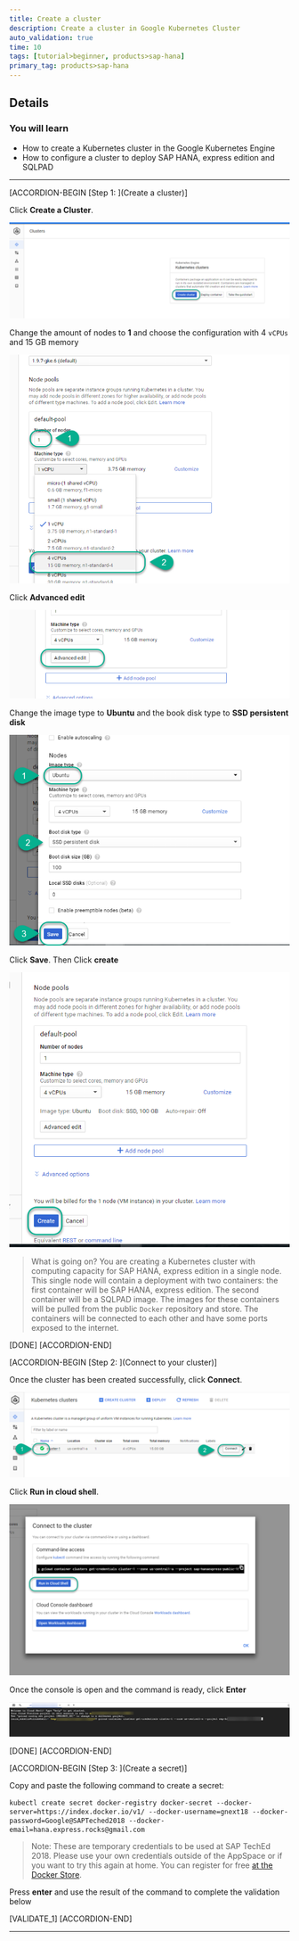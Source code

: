 ```yaml
---
title: Create a cluster
description: Create a cluster in Google Kubernetes Cluster
auto_validation: true
time: 10
tags: [tutorial>beginner, products>sap-hana]
primary_tag: products>sap-hana
---
```


## Details
### You will learn
  - How to create a Kubernetes cluster in the Google Kubernetes Engine
  - How to configure a cluster to deploy SAP HANA, express edition and SQLPAD


---

[ACCORDION-BEGIN [Step 1: ](Create a cluster)]

Click **Create a Cluster**.

![Create a cluster](1.png)

Change the amount of nodes to **1** and choose the configuration with 4 `vCPUs` and 15 GB memory

![Create a cluster](2.png)

Click **Advanced edit**

![Create a cluster](3.png)

Change the image type to **Ubuntu** and the book disk type to **SSD persistent disk**

![Create a cluster](4.png)

Click **Save**. Then Click **create**

![Create a cluster](5.png)

> What is going on?
> You are creating a Kubernetes cluster with computing capacity for SAP HANA, express edition in a single node. This single node will contain a deployment with two containers: the first container will be SAP HANA, express edition. The second container will be a SQLPAD image. The images for these containers will be pulled from the public `Docker` repository and store. The containers will be connected to each other and have some ports exposed to the internet.

[DONE]
[ACCORDION-END]


[ACCORDION-BEGIN [Step 2: ](Connect to your cluster)]

Once the cluster has been created successfully, click **Connect**.

![Create a cluster](8.png)

Click **Run in cloud shell**.

![Create a cluster](9.png)

Once the console is open and the command is ready, click **Enter**

![Create a cluster](10.png)

[DONE]
[ACCORDION-END]

[ACCORDION-BEGIN [Step 3: ](Create a secret)]

Copy and paste the following command to create a secret:

```text
kubectl create secret docker-registry docker-secret --docker-server=https://index.docker.io/v1/ --docker-username=gnext18 --docker-password=Google@SAPTeched2018 --docker-email=hana.express.rocks@gmail.com
```

> Note: These are temporary credentials to be used at SAP TechEd 2018. Please use your own credentials outside of the AppSpace or if you want to try this again at home. You can register for free [at the Docker Store](https://store.docker.com/).

Press **enter** and use the result of the command to complete the validation below

[VALIDATE_1]
[ACCORDION-END]



---
